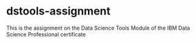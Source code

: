 # dstools-assignment
This is the assignment on the Data Science Tools Module of the IBM Data Science Professional certificate  
